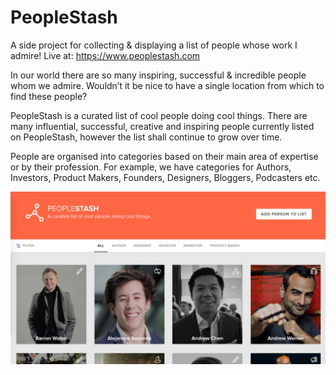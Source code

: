 # PeopleStash
A side project for collecting &amp; displaying a list of people whose work I admire!
Live at: https://www.peoplestash.com

In our world there are so many inspiring, successful & incredible people whom we admire. Wouldn’t it be nice to have a single location from which to find these people?

PeopleStash is a curated list of cool people doing cool things. There are many influential, successful, creative and inspiring people currently listed on PeopleStash, however the list shall continue to grow over time.

People are organised into categories based on their main area of expertise or by their profession. For example, we have categories for Authors, Investors, Product Makers, Founders, Designers, Bloggers, Podcasters etc. 


<img alt="Screenshot" width="1200px" src="peoplestash.png">
